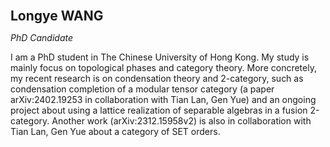<span style="font-size:1.5em;"> **Longye WANG** </span>

_PhD Candidate_

I am a PhD student in The Chinese University of Hong Kong. My study is mainly focus on topological phases and category theory. More concretely, my recent research is on condensation theory and 2-category, such as condensation completion of a modular tensor category (a paper arXiv:2402.19253 in collaboration with Tian Lan, Gen Yue) and an ongoing project about using a lattice realization of separable algebras in a fusion 2-category. Another work (arXiv:2312.15958v2) is also in collaboration with Tian Lan, Gen Yue about a category of SET orders.
